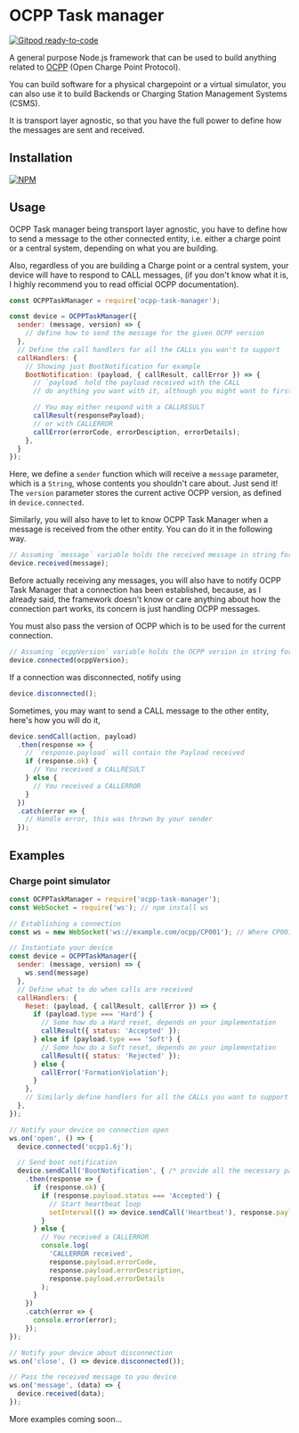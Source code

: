 # OCPP Task manager

[![Gitpod ready-to-code](https://img.shields.io/badge/Gitpod-ready--to--code-blue?logo=gitpod)](https://gitpod.io/#https://github.com/pSnehanshu/pointsim-ocpp-task-manager)

A general purpose Node.js framework that can be used to build anything
related to [OCPP](https://www.openchargealliance.org/) (Open Charge Point Protocol).

You can build software for a physical chargepoint or a virtual simulator,
you can also use it to build Backends or Charging Station Management Systems (CSMS).

It is transport layer agnostic, so that you have the full power to define
how the messages are sent and received.

## Installation

[![NPM](https://nodei.co/npm/ocpp-task-manager.png?compact=true)](https://www.npmjs.com/package/ocpp-task-manager)


## Usage

OCPP Task manager being transport layer agnostic, you have to define how to send
a message to the other connected entity, i.e. either a charge point or a central system,
depending on what you are building.

Also, regardless of you are building a Charge point or a central system, your device will
have to respond to CALL messages, (if you don't know what it is, I highly recommend
you to read  official OCPP documentation).

```javascript
const OCPPTaskManager = require('ocpp-task-manager');

const device = OCPPTaskManager({
  sender: (message, version) => {
    // define how to send the message for the given OCPP version
  },
  // Define the call handlers for all the CALLs you wan't to support
  callHandlers: {
    // Showing just BootNotification for example
    BootNotification: (payload, { callResult, callError }) => {
      // `payload` hold the payload received with the CALL
      // do anything you want with it, although you might want to first sit and plan

      // You may either respond with a CALLRESULT
      callResult(responsePayload);
      // or with CALLERROR
      callError(errorCode, errorDesciption, errorDetails);
    },
  }
});
```

Here, we define a `sender` function which will receive a `message` parameter, which
is a `String`, whose contents you shouldn't care about. Just send it! The `version`
parameter stores the current active OCPP version, as defined in `device.connected`.

Similarly, you will also have to let to know OCPP Task Manager when a message is received
from the other entity. You can do it in the following way.

```javascript
// Assuming `message` variable holds the received message in string format
device.received(message);
```

Before actually receiving any messages, you will also have to notify OCPP Task Manager that
a connection has been established, because, as I already said, the framework doesn't know or
care anything about how the connection part works, its concern is just handling OCPP messages.

You must also pass the version of OCPP which is to be used for the current connection.

```javascript
// Assuming `ocppVersion` variable holds the OCPP version in string format
device.connected(ocppVersion);
```

If a connection was disconnected, notify using

```javascript
device.disconnected();
```

Sometimes, you may want to send a CALL message to the other entity, here's how you will do it,

```javascript
device.sendCall(action, payload)
  .then(response => {
    // `response.payload` will contain the Payload received
    if (response.ok) {
      // You received a CALLRESULT
    } else {
      // You received a CALLERROR
    }
  })
  .catch(error => {
    // Handle error, this was thrown by your sender
  });
```

## Examples

### Charge point simulator

```javascript
const OCPPTaskManager = require('ocpp-task-manager');
const WebSocket = require('ws'); // npm install ws

// Establishing a connection
const ws = new WebSocket('ws://example.com/ocpp/CP001'); // Where CP001 is the chargepoint unique identifier

// Instantiate your device
const device = OCPPTaskManager({
  sender: (message, version) => {
    ws.send(message)
  },
  // Define what to do when calls are received
  callHandlers: {
    Reset: (payload, { callResult, callError }) => {
      if (payload.type === 'Hard') {
        // Some how do a Hard reset, depends on your implementation
        callResult({ status: 'Accepted' });
      } else if (payload.type === 'Soft') {
        // Some how do a Soft reset, depends on your implementation
        callResult({ status: 'Rejected' });
      } else {
        callError('FormationViolation');
      }
    },
    // Similarly define handlers for all the CALLs you want to support
  },
});

// Notify your device on connection open
ws.on('open', () => {
  device.connected('ocpp1.6j');

  // Send boot notification
  device.sendCall('BootNotification', { /* provide all the necessary payload items */ })
    .then(response => {
      if (response.ok) {
        if (response.payload.status === 'Accepted') {
          // Start heartbeat loop
          setInterval(() => device.sendCall('Heartbeat'), response.payload.interval * 1000);
        }
      } else {
        // You received a CALLERROR
        console.log(
          'CALLERROR received',
          response.payload.errorCode,
          response.payload.errorDescription,
          response.payload.errorDetails
        );
      }
    })
    .catch(error => {
      console.error(error);
    });
});

// Notify your device about disconnection
ws.on('close', () => device.disconnected());

// Pass the received message to you device
ws.on('message', (data) => {
  device.received(data);
});
```

More examples coming soon...
